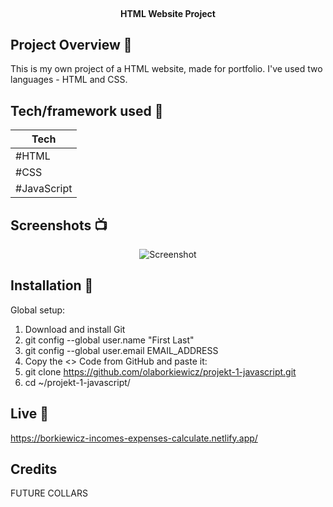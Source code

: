 <br>

</h1>

<h4 align="center">HTML Website Project</h4>





## Project Overview 🎉


This is my own project of a HTML website, made for portfolio. 
I've used two languages - HTML and CSS. 



## Tech/framework used 🔧

| Tech                                                  
| ---------------------------------------------------
| #HTML
| #CSS
| #JavaScript



## Screenshots 📺


<p align="center">
    <img src="https://user-images.githubusercontent.com/120216579/234541570-7044412d-d284-46ab-abf9-451194a16c91.png" alt="Screenshot">
</p>



## Installation 💾

Global setup:

  1. Download and install Git
  2. git config --global user.name "First Last"
  3. git config --global user.email EMAIL_ADDRESS
  4. Copy the <> Code from GitHub and paste it:
  5. git clone https://github.com/olaborkiewicz/projekt-1-javascript.git
  6. cd ~/projekt-1-javascript/



## Live 📍

https://borkiewicz-incomes-expenses-calculate.netlify.app/



## Credits 

FUTURE COLLARS
